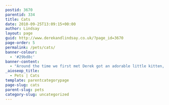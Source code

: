 ```yaml
---
postid: 3670
parentid: 334
title: Cats
date: 2010-09-25T13:09:15+00:00
author: Lindsay
layout: page
guid: http://www.derekandlindsay.co.uk/?page_id=3670
page-order: 5
permalink: /pets/cats/
banner-colour:
  - '#29bd8c'
banner-content:
  - "Around the time we first met Derek got an adorable little kitten, Zenith. Sadly Zenith passed away at a young age, and broke our hearts. It took several years for us to consider getting a cat again, but I'm glad to say we did and they have all filled our home with fun and laughter."
_aioseop_title:
  - Pets | Cats
template: parentcategorypage
page-slug: cats
parent-slug: pets
category-slug: uncategorized
---
```

